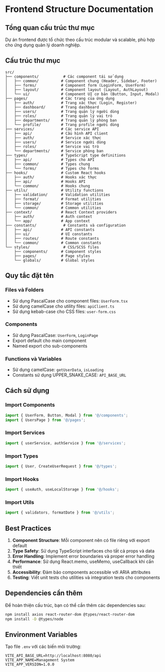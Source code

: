 # Frontend Structure Documentation

## Tổng quan cấu trúc thư mục

Dự án frontend được tổ chức theo cấu trúc modular và scalable, phù hợp cho ứng dụng quản lý doanh nghiệp.

## Cấu trúc thư mục

```
src/
├── components/           # Các component tái sử dụng
│   ├── common/          # Component chung (Header, Sidebar, Footer)
│   ├── forms/           # Component form (LoginForm, UserForm)
│   ├── layout/          # Component layout (Layout, AuthLayout)
│   └── ui/              # Component UI cơ bản (Button, Input, Modal)
├── pages/               # Các trang của ứng dụng
│   ├── auth/            # Trang xác thực (Login, Register)
│   ├── dashboard/       # Trang dashboard
│   ├── users/           # Trang quản lý người dùng
│   ├── roles/           # Trang quản lý vai trò
│   ├── departments/     # Trang quản lý phòng ban
│   └── profile/         # Trang profile người dùng
├── services/            # Các service API
│   ├── api/             # Cấu hình API client
│   ├── auth/            # Service xác thực
│   ├── users/           # Service người dùng
│   ├── roles/           # Service vai trò
│   └── departments/     # Service phòng ban
├── types/               # TypeScript type definitions
│   ├── api/             # Types cho API
│   ├── common/          # Types chung
│   └── forms/           # Types cho forms
├── hooks/               # Custom React hooks
│   ├── auth/            # Hooks xác thực
│   ├── api/             # Hooks API
│   └── common/          # Hooks chung
├── utils/               # Utility functions
│   ├── validation/      # Validation utilities
│   ├── format/          # Format utilities
│   ├── storage/         # Storage utilities
│   └── common/          # Common utilities
├── context/             # React Context providers
│   ├── auth/            # Auth context
│   └── app/             # App context
├── constants/            # Constants và configuration
│   ├── api/             # API constants
│   ├── ui/              # UI constants
│   ├── routes/          # Route constants
│   └── common/          # Common constants
└── styles/               # CSS/SCSS files
    ├── components/      # Component styles
    ├── pages/           # Page styles
    └── globals/         # Global styles
```

## Quy tắc đặt tên

### Files và Folders
- Sử dụng PascalCase cho component files: `UserForm.tsx`
- Sử dụng camelCase cho utility files: `apiClient.ts`
- Sử dụng kebab-case cho CSS files: `user-form.css`

### Components
- Sử dụng PascalCase: `UserForm`, `LoginPage`
- Export default cho main component
- Named export cho sub-components

### Functions và Variables
- Sử dụng camelCase: `getUserData`, `isLoading`
- Constants sử dụng UPPER_SNAKE_CASE: `API_BASE_URL`

## Cách sử dụng

### Import Components
```typescript
import { UserForm, Button, Modal } from '@/components';
import { UsersPage } from '@/pages';
```

### Import Services
```typescript
import { userService, authService } from '@/services';
```

### Import Types
```typescript
import { User, CreateUserRequest } from '@/types';
```

### Import Hooks
```typescript
import { useAuth, useLocalStorage } from '@/hooks';
```

### Import Utils
```typescript
import { validators, formatDate } from '@/utils';
```

## Best Practices

1. **Component Structure**: Mỗi component nên có file riêng với export default
2. **Type Safety**: Sử dụng TypeScript interfaces cho tất cả props và data
3. **Error Handling**: Implement error boundaries và proper error handling
4. **Performance**: Sử dụng React.memo, useMemo, useCallback khi cần thiết
5. **Accessibility**: Đảm bảo components accessible với ARIA attributes
6. **Testing**: Viết unit tests cho utilities và integration tests cho components

## Dependencies cần thêm

Để hoàn thiện cấu trúc, bạn có thể cần thêm các dependencies sau:

```bash
npm install axios react-router-dom @types/react-router-dom
npm install -D @types/node
```

## Environment Variables

Tạo file `.env` với các biến môi trường:

```env
VITE_API_BASE_URL=http://localhost:8080/api
VITE_APP_NAME=Management System
VITE_APP_VERSION=1.0.0
```
